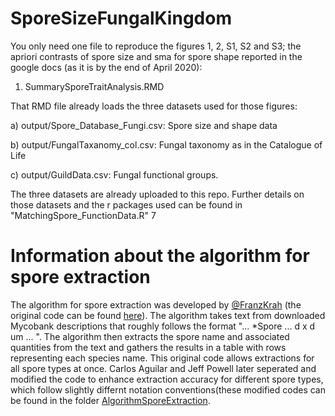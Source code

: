 # SporeSizeFungalKingdom

You only need one file to reproduce the figures 1, 2, S1, S2 and S3; the apriori contrasts of spore size and sma for spore shape reported in the google docs (as it is by the end of April 2020):

1. SummarySporeTraitAnalysis.RMD 


That RMD file already loads the three datasets used for those figures: 

a) output/Spore_Database_Fungi.csv: Spore size and shape data

b) output/FungalTaxanomy_col.csv: Fungal taxonomy as in the Catalogue of Life

c) output/GuildData.csv: Fungal functional groups.

The three datasets are already uploaded to this repo. Further details on those datasets and the r packages used can be found in "MatchingSpore_FunctionData.R"
7

# Information about the algorithm for spore extraction

The algorithm for spore extraction was developed by [@FranzKrah](https://github.com/FranzKrah) (the original code can be found [here](https://github.com/aguilart/SporeSizeFungalKingdom/blob/master/AlgorithmSporeExtraction/extract_spore_info_FromFranz_original.R)). The algorithm takes text from downloaded Mycobank descriptions that roughly follows the format "... *Spore ... d x d um ... ". The algorithm then extracts the spore name and associated quantities from the text and gathers the results in a table with rows representing each species name. This original code allows extractions for all spore types at once. Carlos Aguilar and Jeff Powell later seperated and modified the code to enhance extraction accuracy for different spore types, which follow slightly differnt notation conventions(these modified codes can be found in the folder [AlgorithmSporeExtraction](https://github.com/aguilart/SporeSizeFungalKingdom/tree/master/AlgorithmSporeExtraction).

